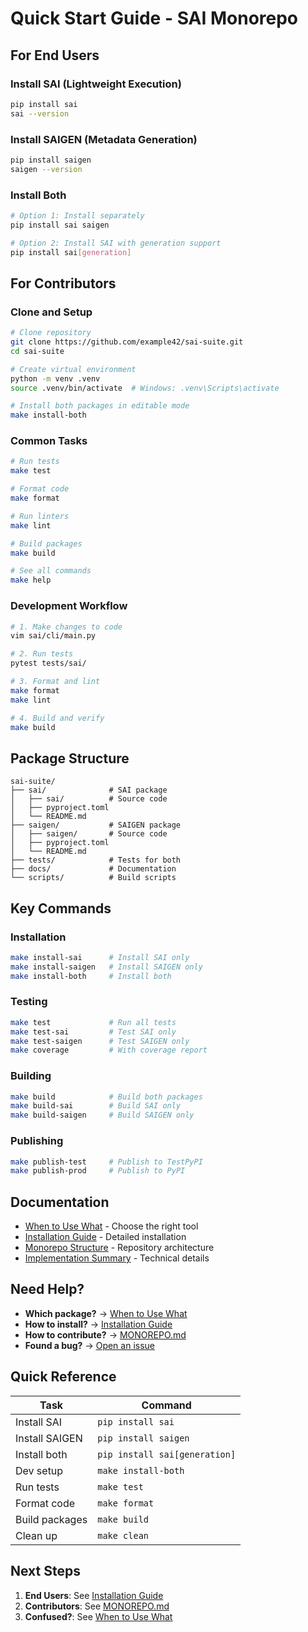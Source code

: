 # Quick Start Guide - SAI Monorepo

## For End Users

### Install SAI (Lightweight Execution)

```bash
pip install sai
sai --version
```

### Install SAIGEN (Metadata Generation)

```bash
pip install saigen
saigen --version
```

### Install Both

```bash
# Option 1: Install separately
pip install sai saigen

# Option 2: Install SAI with generation support
pip install sai[generation]
```

## For Contributors

### Clone and Setup

```bash
# Clone repository
git clone https://github.com/example42/sai-suite.git
cd sai-suite

# Create virtual environment
python -m venv .venv
source .venv/bin/activate  # Windows: .venv\Scripts\activate

# Install both packages in editable mode
make install-both
```

### Common Tasks

```bash
# Run tests
make test

# Format code
make format

# Run linters
make lint

# Build packages
make build

# See all commands
make help
```

### Development Workflow

```bash
# 1. Make changes to code
vim sai/cli/main.py

# 2. Run tests
pytest tests/sai/

# 3. Format and lint
make format
make lint

# 4. Build and verify
make build
```

## Package Structure

```
sai-suite/
├── sai/              # SAI package
│   ├── sai/          # Source code
│   ├── pyproject.toml
│   └── README.md
├── saigen/           # SAIGEN package
│   ├── saigen/       # Source code
│   ├── pyproject.toml
│   └── README.md
├── tests/            # Tests for both
├── docs/             # Documentation
└── scripts/          # Build scripts
```

## Key Commands

### Installation

```bash
make install-sai      # Install SAI only
make install-saigen   # Install SAIGEN only
make install-both     # Install both
```

### Testing

```bash
make test             # Run all tests
make test-sai         # Test SAI only
make test-saigen      # Test SAIGEN only
make coverage         # With coverage report
```

### Building

```bash
make build            # Build both packages
make build-sai        # Build SAI only
make build-saigen     # Build SAIGEN only
```

### Publishing

```bash
make publish-test     # Publish to TestPyPI
make publish-prod     # Publish to PyPI
```

## Documentation

- [When to Use What](docs/when-to-use-what.md) - Choose the right tool
- [Installation Guide](docs/installation.md) - Detailed installation
- [Monorepo Structure](MONOREPO.md) - Repository architecture
- [Implementation Summary](docs/summaries/monorepo-implementation.md) - Technical details

## Need Help?

- **Which package?** → [When to Use What](docs/when-to-use-what.md)
- **How to install?** → [Installation Guide](docs/installation.md)
- **How to contribute?** → [MONOREPO.md](MONOREPO.md)
- **Found a bug?** → [Open an issue](https://github.com/example42/sai-suite/issues)

## Quick Reference

| Task | Command |
|------|---------|
| Install SAI | `pip install sai` |
| Install SAIGEN | `pip install saigen` |
| Install both | `pip install sai[generation]` |
| Dev setup | `make install-both` |
| Run tests | `make test` |
| Format code | `make format` |
| Build packages | `make build` |
| Clean up | `make clean` |

## Next Steps

1. **End Users**: See [Installation Guide](docs/installation.md)
2. **Contributors**: See [MONOREPO.md](MONOREPO.md)
3. **Confused?**: See [When to Use What](docs/when-to-use-what.md)
